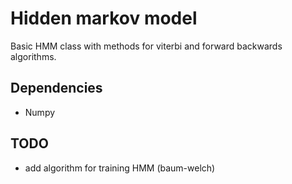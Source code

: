# Hidden markov model

Basic HMM class with methods for viterbi and forward backwards algorithms.
## Dependencies
* Numpy

## TODO
* add algorithm for training HMM (baum-welch)
